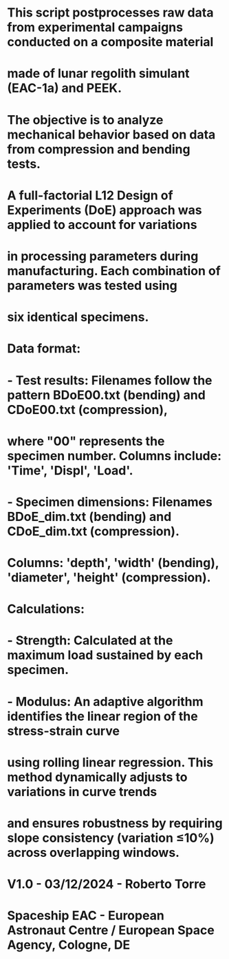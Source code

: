 # This script postprocesses raw data from experimental campaigns conducted on a composite material 
# made of lunar regolith simulant (EAC-1a) and PEEK. 
# The objective is to analyze mechanical behavior based on data from compression and bending tests. 
#
# A full-factorial L12 Design of Experiments (DoE) approach was applied to account for variations 
# in processing parameters during manufacturing. Each combination of parameters was tested using 
# six identical specimens. 
#
# Data format:
# - Test results: Filenames follow the pattern BDoE00.txt (bending) and CDoE00.txt (compression), 
#   where "00" represents the specimen number. Columns include: 'Time', 'Displ', 'Load'.
# - Specimen dimensions: Filenames BDoE_dim.txt (bending) and CDoE_dim.txt (compression). 
#   Columns: 'depth', 'width' (bending), 'diameter', 'height' (compression).
#
# Calculations:
# - Strength: Calculated at the maximum load sustained by each specimen.
# - Modulus: An adaptive algorithm identifies the linear region of the stress-strain curve 
#   using rolling linear regression. This method dynamically adjusts to variations in curve trends 
#   and ensures robustness by requiring slope consistency (variation ≤10%) across overlapping windows.
#
# V1.0 - 03/12/2024 - Roberto Torre
# Spaceship EAC - European Astronaut Centre / European Space Agency, Cologne, DE
